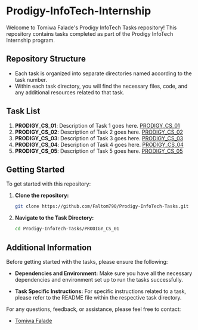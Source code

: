 # Prodigy-InfoTech-Internship

Welcome to Tomiwa Falade's Prodigy InfoTech Tasks repository! This repository contains tasks completed as part of the Prodigy InfoTech Internship program.

## Repository Structure

- Each task is organized into separate directories named according to the task number.
- Within each task directory, you will find the necessary files, code, and any additional resources related to that task.

## Task List

1. **PRODIGY_CS_01**: Description of Task 1 goes here. [PRODIGY_CS_01](master/PRODIGY_CS_01/)
2. **PRODIGY_CS_02**: Description of Task 2 goes here. [PRODIGY_CS_02](relative/path/to/task2.md)
3. **PRODIGY_CS_03**: Description of Task 3 goes here. [PRODIGY_CS_03](relative/path/to/task2.md)
4. **PRODIGY_CS_04**: Description of Task 4 goes here. [PRODIGY_CS_04](relative/path/to/task2.md)
5. **PRODIGY_CS_05**: Description of Task 5 goes here. [PRODIGY_CS_05](relative/path/to/task2.md)   


## Getting Started

To get started with this repository:

1. **Clone the repository:**
   ```bash
   git clone https://github.com/Faltom790/Prodigy-InfoTech-Tasks.git
2. **Navigate to the Task Directory:**
   ```bash
   cd Prodigy-InfoTech-Tasks/PRODIGY_CS_01

## Additional Information

Before getting started with the tasks, please ensure the following:

- **Dependencies and Environment:** Make sure you have all the necessary dependencies and environment set up to run the tasks successfully.

- **Task Specific Instructions:** For specific instructions related to a task, please refer to the README file within the respective task directory.

For any questions, feedback, or assistance, please feel free to contact:
- [Tomiwa Falade](mailto:tomiwafalade790@yahoo.com)


